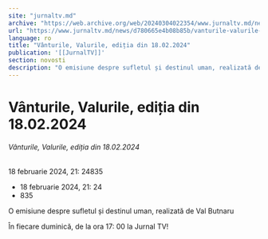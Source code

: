 ```yaml
---
site: "jurnaltv.md"
archive: "https://web.archive.org/web/20240304022354/www.jurnaltv.md/news/d780665e4b08b85b/vanturile-valurile-editia-din-18-02-2024.html"
url: "https://www.jurnaltv.md/news/d780665e4b08b85b/vanturile-valurile-editia-din-18-02-2024.html"
language: ro
title: "Vânturile, Valurile, ediția din 18.02.2024"
publication: '[[JurnalTV]]'
section: novosti
description: "O emisiune despre sufletul și destinul uman, realizată de Val Butnaru"
---
```


# Vânturile, Valurile, ediția din 18.02.2024

###### Vânturile, Valurile, ediția din 18.02.2024

18 februarie 2024, 21: 24835

- 18 februarie 2024, 21: 24
- 835

O emisiune despre sufletul și destinul uman, realizată de Val Butnaru

În fiecare duminică, de la ora 17: 00 la Jurnal TV!